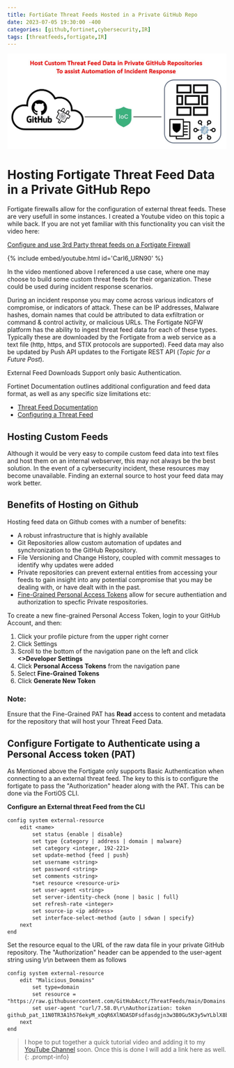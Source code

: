 ```yaml
---
title: FortiGate Threat Feeds Hosted in a Private GitHub Repo
date: 2023-07-05 19:30:00 -400
categories: [github,fortinet,cybersecurity,IR]
tags: [threatfeeds,fortigate,IR] 
---
```


![GitHub Feeds](https://github.com/GraniteDan/GraniteDan.github.io/blob/main/img/GithubFeeds.jpg?raw=true)

# Hosting Fortigate Threat Feed Data in a Private GitHub Repo

Fortigate firewalls allow for the configuration of external threat feeds.  These are very usefull in some instances.  I created a Youtube video on this topic a while back.  If you are not yet familiar with this functionality you can visit the video here:

[Configure and use 3rd Party threat feeds on a Fortigate Firewall](https://youtu.be/CarI6_URN90)

{% include embed/youtube.html id='CarI6_URN90' %}

In the video mentioned above I referenced a use case, where one may choose to build some custom threat feeds for their organization.  These could be used during incident response scenarios.

During an incident response you may come across various indicators of compromise, or indicators of attack.  These can be IP addresses, Malware hashes, domain names that could be attributed to data exfiltration or command & control activity, or malicious URLs.  The Fortigate NGFW platform has the ability to ingest threat feed data for each of these types.  Typically these are downloaded by the Fortigate from a web service as a text file (http, https, and STIX protocols are supported).  Feed data may also be updated by Push API updates to the Fortigate REST API (*Topic for a Future Post*).

External Feed Downloads Support only basic Authentication.

Fortinet Documentation outlines additional configuration and feed data format, as well as any specific size limitations etc:

* [Threat Feed Documentation](https://docs.fortinet.com/document/fortigate/7.2.5/administration-guide/9463/threat-feeds)
* [Configuring a Threat Feed](https://docs.fortinet.com/document/fortigate/7.2.5/administration-guide/379433/configuring-a-threat-feed?fbclid=IwAR1MBgmO43rpNOB0pJQAISyZYWrKQjIrw9cOSGfqx5NhWd9mx7f3qwmoHRU)

## Hosting Custom Feeds
Although it would be very easy to compile custom feed data into text files and host them on an internal webserver, this may not always be the best solution.  In the event of a cybersecurity incident, these resources may become unavailable.  Finding an external source to host your feed data may work better.

## Benefits of Hosting on Github
Hosting feed data on Github comes with a number of benefits:
* A robust infrastructure that is highly available
* Git Repositories allow custom automation of updates and synchronization to the GitHub Repository.
* File Versioning and Change History, coupled with commit messages to identify why updates were added
* Private repositories can prevent external entities from accessing your feeds to gain insight into any potential compromise that you may be dealing with, or have dealt with in the past.
* [Fine-Grained Personal Access Tokens](https://docs.github.com/en/rest/overview/permissions-required-for-fine-grained-personal-access-tokens?apiVersion=2022-11-28) allow for secure authentiation and authorization to specfic Private respositories.

To create a new fine-grained Personal Access Token, login to your GitHub Account, and then:

1. Click your profile picture from the upper right corner
2. Click Settings
3. Scroll to the bottom of the navigation pane on the left and click **<>Developer Settings**
4. Click **Personal Access Tokens** from the navigation pane
5. Select **Fine-Grained Tokens**
6. Click **Generate New Token**

### Note:
Ensure that the Fine-Grained PAT has **Read** access to content and metadata for the repository that will host your Threat Feed Data.

## Configure Fortigate to Authenticate using a Personal Access token (PAT)

As Mentioned above the Fortigate only supports Basic Authentication when connecting to a an external threat feed. The key to this is to configure the fortigate to pass the "Authorization" header along with the PAT.  This can be done via the FortiOS CLI.

**Configure an External threat Feed from the CLI**
```console
config system external-resource
    edit <name>
        set status {enable | disable}
        set type {category | address | domain | malware}
        set category <integer, 192-221>
        set update-method {feed | push}
        set username <string>
        set password <string>
        set comments <string>
        *set resource <resource-uri>
        set user-agent <string>
        set server-identity-check {none | basic | full}
        set refresh-rate <integer>
        set source-ip <ip address>
        set interface-select-method {auto | sdwan | specify}
    next
end
```
Set the resource equal to the URL of the raw data file in your private GitHub repository. The "Authorization" header can be appended to the user-agent string using \r\n between them as follows

```console
config system external-resource
    edit "Malicious_Domains"
        set type=domain
        set resource = "https://raw.githubusercontent.com/GitHubAcct/ThreatFeeds/main/Domains.txt"
        set user-agent "curl/7.58.0\r\nAuthorization: token github_pat_11N0TR3A1h576ekyM_xQqR6XlNOASDFsdfasdgjn3w3B0Gu5K3y5wYLblX8b7R25DPVL9ZsH51AK"
    next
end
```

> I hope to put together a quick tutorial video and adding it to my [YouTube Channel](https://youtube.com/granitedan) soon.  Once this is done I will add a link here as well.{: .prompt-info}
